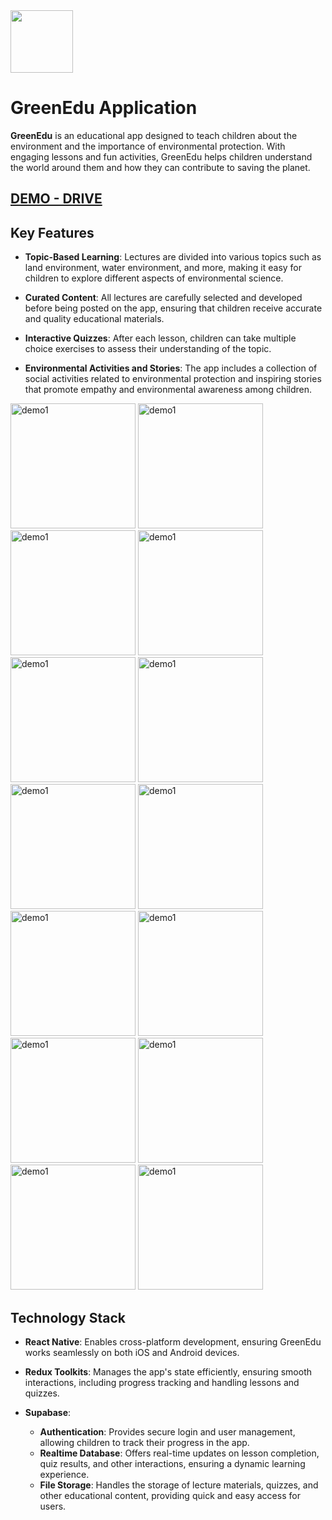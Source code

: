 <img src="./assets/icon.png" width="100" height="100">

# **GreenEdu Application**

**GreenEdu** is an educational app designed to teach children about the environment and the importance of environmental protection. With engaging lessons and fun activities, GreenEdu helps children understand the world around them and how they can contribute to saving the planet.

## [DEMO - DRIVE](https://drive.google.com/drive/folders/14AHE7sra4r7ZuGnD1gbgepaF5VbBCuKo?usp=drive_link)

## Key Features

- **Topic-Based Learning**: Lectures are divided into various topics such as land environment, water environment, and more, making it easy for children to explore different aspects of environmental science.

- **Curated Content**: All lectures are carefully selected and developed before being posted on the app, ensuring that children receive accurate and quality educational materials.

- **Interactive Quizzes**: After each lesson, children can take multiple choice exercises to assess their understanding of the topic.

- **Environmental Activities and Stories**: The app includes a collection of social activities related to environmental protection and inspiring stories that promote empathy and environmental awareness among children.

<div>
    <img src="./assets/demo/1-1.png" width="200" alt="demo1">
    <img src="./assets/demo/1-2.png" width="200" alt="demo1">
    <img src="./assets/demo/1-3.png" width="200" alt="demo1">
    <img src="./assets/demo/1-4.png" width="200" alt="demo1">
    <img src="./assets/demo/1-5.png" width="200" alt="demo1">
    <img src="./assets/demo/2-1.png" width="200" alt="demo1">
    <img src="./assets/demo/2-2.png" width="200" alt="demo1">
    <img src="./assets/demo/2-3.png" width="200" alt="demo1">
    <img src="./assets/demo/3-1.png" width="200" alt="demo1">
    <img src="./assets/demo/3-2.png" width="200" alt="demo1">
    <img src="./assets/demo/3-3.png" width="200" alt="demo1">
    <img src="./assets/demo/3-4.png" width="200" alt="demo1">
    <img src="./assets/demo/4-1.png" width="200" alt="demo1">
    <img src="./assets/demo/4-2.png" width="200" alt="demo1">
</div>

## Technology Stack

- **React Native**: Enables cross-platform development, ensuring GreenEdu works seamlessly on both iOS and Android devices.

- **Redux Toolkits**: Manages the app's state efficiently, ensuring smooth interactions, including progress tracking and handling lessons and quizzes.

- **Supabase**:
  - **Authentication**: Provides secure login and user management, allowing children to track their progress in the app.
  - **Realtime Database**: Offers real-time updates on lesson completion, quiz results, and other interactions, ensuring a dynamic learning experience.
  - **File Storage**: Handles the storage of lecture materials, quizzes, and other educational content, providing quick and easy access for users.
